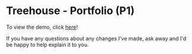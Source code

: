 # Treehouse - Portfolio (P1)

To view the demo, click [here](http://bencodezen.github.io/treehouse-p1)!

If you have any questions about any changes I've made, ask away and I'd be happy to help explain it to you.
